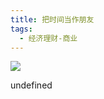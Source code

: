 ```yaml
---
title: 把时间当作朋友
tags:
  - 经济理财-商业
---
```


![](https://wfqqreader-1252317822.image.myqcloud.com/cover/445/654445/s_654445.jpg)

undefined